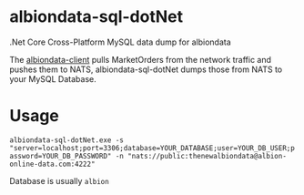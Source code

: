 # albiondata-sql-dotNet
.Net Core Cross-Platform MySQL data dump for albiondata

The [albiondata-client](https://github.com/broderickhyman/albiondata-client) pulls MarketOrders from the network traffic
and pushes them to NATS, albiondata-sql-dotNet dumps those from NATS to your MySQL Database.

# Usage
`albiondata-sql-dotNet.exe -s "server=localhost;port=3306;database=YOUR_DATABASE;user=YOUR_DB_USER;password=YOUR_DB_PASSWORD" -n "nats://public:thenewalbiondata@albion-online-data.com:4222"`

Database is usually `albion`
